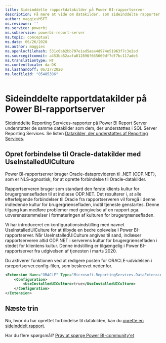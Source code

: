 ```yaml
---
title: Sideinddelte rapportdatakilder på Power BI-rapportserver
description: Få mere at vide om datakilder, som sideinddelte rapporter (.rdl) kan oprette forbindelse til på Power BI Report Server.
author: maggiesMSFT
ms.reviewer: ''
ms.service: powerbi
ms.subservice: powerbi-report-server
ms.topic: conceptual
ms.date: 06/26/2020
ms.author: maggies
ms.openlocfilehash: 531c0ab2bb797e1ad5aaa4d974e51963f7c3e2ad
ms.sourcegitcommit: a453ba52aafa012896f665660df7df7bc117ade5
ms.translationtype: HT
ms.contentlocale: da-DK
ms.lasthandoff: 06/27/2020
ms.locfileid: "85485386"
---
```

# <a name="paginated-report-data-sources--in-power-bi-report-server"></a>Sideinddelte rapportdatakilder på Power BI-rapportserver
Sideinddelte Reporting Services-rapporter på Power BI Report Server understøtter de samme datakilder som dem, der understøttes i SQL Server Reporting Services. Se listen [Datakilder, der understøttes af Reporting Services](https://docs.microsoft.com/sql/reporting-services/report-data/data-sources-supported-by-reporting-services-ssrs).

## <a name="connect-to-oracle-data-sources-with-useinstalleduiculture"></a>Opret forbindelse til Oracle-datakilder med UseInstalledUICulture

Power BI-rapportserver bruger Oracle-dataprovideren til .NET (ODP.NET), som er NLS-agnostisk, for at oprette forbindelse til Oracle-datakilder.

Rapportserveren bruger som standard den første klients kultur for brugergrænsefladen til at indlæse ODP.NET.  Det resulterer i, at alle efterfølgende forbindelser til Oracle fra rapportserveren vil foregå i denne indledende kultur for brugergrænsefladen, indtil tjeneste genstartes.  Denne tilgang kan medføre problemer med gengivelse af en rapport pga. uoverensstemmelser i formateringen af kulturen for brugergrænsefladen.

Vi har introduceret en konfigurationsindstilling med navnet UseInstalledUICulture for at tilbyde en bedre oplevelse i Power BI-rapportserver. Når UseInstalledUICulture angives til sand, indlæser rapportserveren altid ODP.NET i serverens kultur for brugergrænsefladen i stedet for klientens kultur.
Denne indstilling er tilgængelig i Power BI-rapportserver fra udgivelsen af tjenesten i marts 2020.

Du aktiverer funktionen ved at redigere posten for ORACLE-udvidelsen i rsreportserver.config-filen, som beskrevet nedenfor.
```xml
<Extension Name="ORACLE" Type="Microsoft.ReportingServices.DataExtensions.OracleClientConnectionWrapper,Microsoft.ReportingServices.DataExtensions">
    <Configuration>
        <UseInstalledUICulture>true</UseInstalledUICulture>
    </Configuration>
</Extension>
```

## <a name="next-steps"></a>Næste trin
Nu, hvor du har oprettet forbindelse til datakilden, kan du [oprette en sideinddelt rapport](quickstart-create-paginated-report.md).  


Har du flere spørgsmål? [Prøv at spørge Power BI-community'et](https://community.powerbi.com/)
